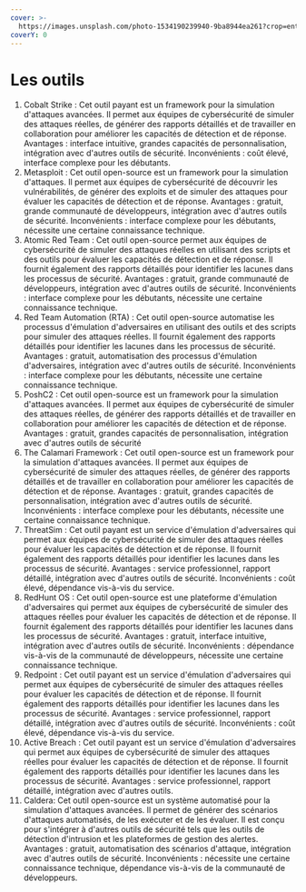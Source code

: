 ```yaml
---
cover: >-
  https://images.unsplash.com/photo-1534190239940-9ba8944ea261?crop=entropy&cs=tinysrgb&fm=jpg&ixid=MnwxOTcwMjR8MHwxfHNlYXJjaHwyfHx0b29sc3xlbnwwfHx8fDE2NzQ4MjQ2NTE&ixlib=rb-4.0.3&q=80
coverY: 0
---
```


# Les outils

1. Cobalt Strike : Cet outil payant est un framework pour la simulation d'attaques avancées. Il permet aux équipes de cybersécurité de simuler des attaques réelles, de générer des rapports détaillés et de travailler en collaboration pour améliorer les capacités de détection et de réponse. Avantages : interface intuitive, grandes capacités de personnalisation, intégration avec d'autres outils de sécurité. Inconvénients : coût élevé, interface complexe pour les débutants.
2. Metasploit : Cet outil open-source est un framework pour la simulation d'attaques. Il permet aux équipes de cybersécurité de découvrir les vulnérabilités, de générer des exploits et de simuler des attaques pour évaluer les capacités de détection et de réponse. Avantages : gratuit, grande communauté de développeurs, intégration avec d'autres outils de sécurité. Inconvénients : interface complexe pour les débutants, nécessite une certaine connaissance technique.
3. Atomic Red Team : Cet outil open-source permet aux équipes de cybersécurité de simuler des attaques réelles en utilisant des scripts et des outils pour évaluer les capacités de détection et de réponse. Il fournit également des rapports détaillés pour identifier les lacunes dans les processus de sécurité. Avantages : gratuit, grande communauté de développeurs, intégration avec d'autres outils de sécurité. Inconvénients : interface complexe pour les débutants, nécessite une certaine connaissance technique.
4. Red Team Automation (RTA) : Cet outil open-source automatise les processus d'émulation d'adversaires en utilisant des outils et des scripts pour simuler des attaques réelles. Il fournit également des rapports détaillés pour identifier les lacunes dans les processus de sécurité. Avantages : gratuit, automatisation des processus d'émulation d'adversaires, intégration avec d'autres outils de sécurité. Inconvénients : interface complexe pour les débutants, nécessite une certaine connaissance technique.
5. PoshC2 : Cet outil open-source est un framework pour la simulation d'attaques avancées. Il permet aux équipes de cybersécurité de simuler des attaques réelles, de générer des rapports détaillés et de travailler en collaboration pour améliorer les capacités de détection et de réponse. Avantages : gratuit, grandes capacités de personnalisation, intégration avec d'autres outils de sécurité
6. The Calamari Framework : Cet outil open-source est un framework pour la simulation d'attaques avancées. Il permet aux équipes de cybersécurité de simuler des attaques réelles, de générer des rapports détaillés et de travailler en collaboration pour améliorer les capacités de détection et de réponse. Avantages : gratuit, grandes capacités de personnalisation, intégration avec d'autres outils de sécurité. Inconvénients : interface complexe pour les débutants, nécessite une certaine connaissance technique.
7. ThreatSim : Cet outil payant est un service d'émulation d'adversaires qui permet aux équipes de cybersécurité de simuler des attaques réelles pour évaluer les capacités de détection et de réponse. Il fournit également des rapports détaillés pour identifier les lacunes dans les processus de sécurité. Avantages : service professionnel, rapport détaillé, intégration avec d'autres outils de sécurité. Inconvénients : coût élevé, dépendance vis-à-vis du service.
8. RedHunt OS : Cet outil open-source est une plateforme d'émulation d'adversaires qui permet aux équipes de cybersécurité de simuler des attaques réelles pour évaluer les capacités de détection et de réponse. Il fournit également des rapports détaillés pour identifier les lacunes dans les processus de sécurité. Avantages : gratuit, interface intuitive, intégration avec d'autres outils de sécurité. Inconvénients : dépendance vis-à-vis de la communauté de développeurs, nécessite une certaine connaissance technique.
9. Redpoint : Cet outil payant est un service d'émulation d'adversaires qui permet aux équipes de cybersécurité de simuler des attaques réelles pour évaluer les capacités de détection et de réponse. Il fournit également des rapports détaillés pour identifier les lacunes dans les processus de sécurité. Avantages : service professionnel, rapport détaillé, intégration avec d'autres outils de sécurité. Inconvénients : coût élevé, dépendance vis-à-vis du service.
10. Active Breach : Cet outil payant est un service d'émulation d'adversaires qui permet aux équipes de cybersécurité de simuler des attaques réelles pour évaluer les capacités de détection et de réponse. Il fournit également des rapports détaillés pour identifier les lacunes dans les processus de sécurité. Avantages : service professionnel, rapport détaillé, intégration avec d'autres outils.
11. Caldera: Cet outil open-source est un système automatisé pour la simulation d'attaques avancées. Il permet de générer des scénarios d'attaques automatisés, de les exécuter et de les évaluer. Il est conçu pour s'intégrer à d'autres outils de sécurité tels que les outils de détection d'intrusion et les plateformes de gestion des alertes. Avantages : gratuit, automatisation des scénarios d'attaque, intégration avec d'autres outils de sécurité. Inconvénients : nécessite une certaine connaissance technique, dépendance vis-à-vis de la communauté de développeurs.
